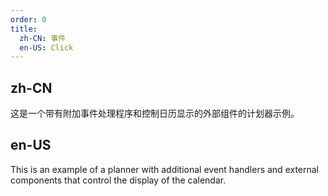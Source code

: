 ```yaml
---
order: 0
title:
  zh-CN: 事件
  en-US: Click
---
```


## zh-CN

这是一个带有附加事件处理程序和控制日历显示的外部组件的计划器示例。

## en-US

This is an example of a planner with additional event handlers and external components that control the display of the calendar.